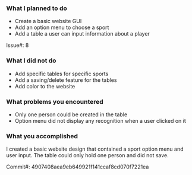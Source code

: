 ### What I planned to do
- Create a basic website GUI
- Add an option menu to choose a sport
- Add a table a user can input information about a player

Issue#: 8

### What I did not do
- Add specific tables for specific sports
- Add a saving/delete feature for the tables
- Add color to the website

### What problems you encountered
- Only one person could be created in the table
- Option menu did not display any recognition when a user clicked on it

### What you accomplished
I created a basic website design that contained a sport option menu and user input.
The table could only hold one person and did not save. 

Commit#: 4907408aea9eb649921f141ccaf8cd070f7221ea
